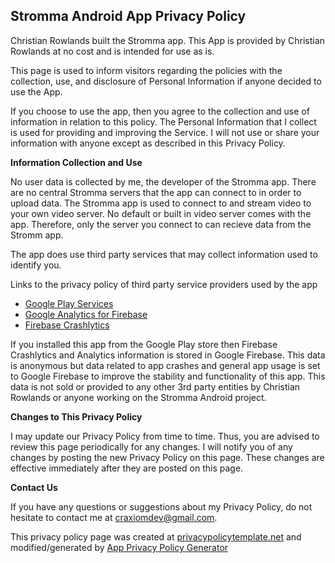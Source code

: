 ## Stromma Android App Privacy Policy

Christian Rowlands built the Stromma app. This App is provided by Christian Rowlands at no cost and is intended for use as is.

This page is used to inform visitors regarding the policies with the collection, use, and disclosure of Personal Information if anyone decided to use the App.

If you choose to use the app, then you agree to the collection and use of information in relation to this policy. The Personal Information that I collect is
used for providing and improving the Service. I will not use or share your information with anyone except as described in this Privacy Policy.

**Information Collection and Use**

No user data is collected by me, the developer of the Stromma app. There are no central Stromma servers that the app can connect to in order to upload
data. The Stromma app is used to connect to and stream video to your own video server. No default or built in video server comes with the app. Therefore,
only the server you connect to can recieve data from the Stromm app.

The app does use third party services that may collect information used to identify you.

Links to the privacy policy of third party service providers used by the app

*   [Google Play Services](https://www.google.com/policies/privacy/)
*   [Google Analytics for Firebase](https://firebase.google.com/policies/analytics)
*   [Firebase Crashlytics](https://firebase.google.com/support/privacy/)

If you installed this app from the Google Play store then Firebase Crashlytics and Analytics information is stored in Google Firebase. This data is anonymous
but data related to app crashes and general app usage is set to Google Firebase to improve the stability and functionality of this app. This data is not sold
or provided to any other 3rd party entities by Christian Rowlands or anyone working on the Stromma Android project.


**Changes to This Privacy Policy**

I may update our Privacy Policy from time to time. Thus, you are advised to review this page periodically for any changes. I will 
notify you of any changes by posting the new Privacy Policy on this page. These changes are effective immediately after they are posted on this page.

**Contact Us**

If you have any questions or suggestions about my Privacy Policy, do not hesitate to contact me at craxiomdev@gmail.com.

This privacy policy page was created at [privacypolicytemplate.net](https://privacypolicytemplate.net) and modified/generated by [App Privacy Policy Generator](https://app-privacy-policy-generator.firebaseapp.com/)
